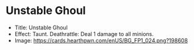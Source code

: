 # Unstable Ghoul
- Title:  Unstable Ghoul
- Effect:  Taunt. Deathrattle: Deal 1 damage to all minions.
- Image:  https://cards.hearthpwn.com/enUS/BG_FP1_024.png?198608

